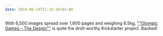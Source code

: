 ```yaml
---
date: 2019-06-24T21:15:19+01:00
---
```

With 6,500 images spread over 1,600 pages and weighing 6.5kg, [""Olympic Games – The Design""](https://www.kickstarter.com/projects/olympicgamesdesign/olympic-games-the-design) is quite the droll-worthy Kickstarter project. Backed!
